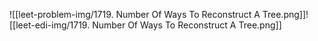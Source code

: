 ![[leet-problem-img/1719. Number Of Ways To Reconstruct A Tree.png]]![[leet-edi-img/1719. Number Of Ways To Reconstruct A Tree.png]]